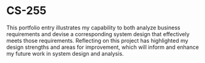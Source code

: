 # CS-255
This portfolio entry illustrates my capability to both analyze business requirements and devise a corresponding system design that effectively meets those requirements. Reflecting on this project has highlighted my design strengths and areas for improvement, which will inform and enhance my future work in system design and analysis.
